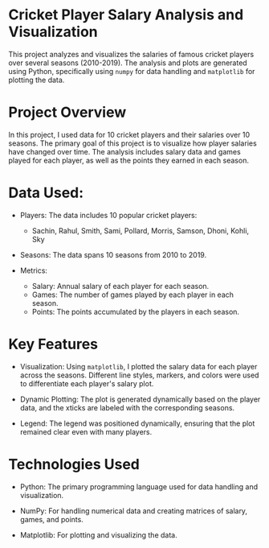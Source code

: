 # Cricket Player Salary Analysis and Visualization
This project analyzes and visualizes the salaries of famous cricket players over several seasons (2010-2019). The analysis and plots are generated using Python, specifically using `numpy` for data handling and `matplotlib` for plotting the data.

# Project Overview
In this project, I used data for 10 cricket players and their salaries over 10 seasons. The primary goal of this project is to visualize how player salaries have changed over time. The analysis includes salary data and games played for each player, as well as the points they earned in each season.

# Data Used:
- Players: The data includes 10 popular cricket players:

  - Sachin, Rahul, Smith, Sami, Pollard, Morris, Samson, Dhoni, Kohli, Sky

- Seasons: The data spans 10 seasons from 2010 to 2019.
- Metrics:

   - Salary: Annual salary of each player for each season.
   - Games: The number of games played by each player in each season.
   - Points: The points accumulated by the players in each season.
  
# Key Features
- Visualization: Using `matplotlib`, I plotted the salary data for each player across the seasons. Different line styles, markers, and colors were used to differentiate        each 
   player's salary plot.

- Dynamic Plotting: The plot is generated dynamically based on the player data, and the xticks are labeled with the corresponding seasons.

- Legend: The legend was positioned dynamically, ensuring that the plot remained clear even with many players.

# Technologies Used
- Python: The primary programming language used for data handling and visualization.
  
- NumPy: For handling numerical data and creating matrices of salary, games, and points.
   
- Matplotlib: For plotting and visualizing the data.
